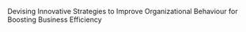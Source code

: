 Devising Innovative Strategies to Improve Organizational Behaviour for Boosting Business Efficiency
